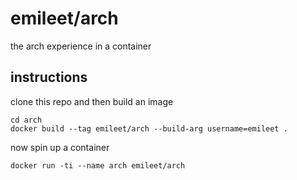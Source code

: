 # emileet/arch

the arch experience in a container

## instructions

clone this repo and then build an image

```shell
cd arch
docker build --tag emileet/arch --build-arg username=emileet .
```

now spin up a container
```shell
docker run -ti --name arch emileet/arch
```